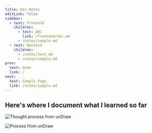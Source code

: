 ```yaml
---
title: Dev Notes
editLink: false
sidebar:
  - text: Frontend
    children: 
      - text: ABC
        link: /frontend/abc.md
      - /notes/sample.md
  - text: Backend
    children: 
      - /notes/test.md
      - /notes/sample.md
prev:
  text: Home
  link: /
next:
  text: Sample Page
  link: /notes/sample.md
---
```


## Here's where I document what I learned so far

![Thought process from unDraw](/notes/undraw_Thought_process.webp)

![Process from unDraw](/notes/undraw_Process.webp)